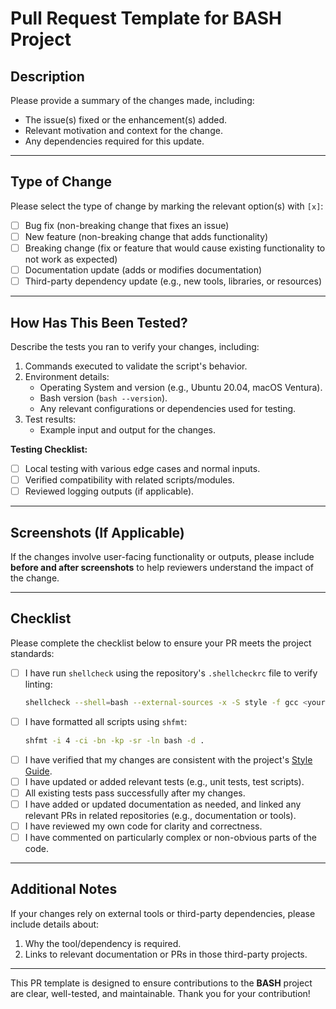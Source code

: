 # Pull Request Template for BASH Project

## Description

Please provide a summary of the changes made, including:
- The issue(s) fixed or the enhancement(s) added.
- Relevant motivation and context for the change.
- Any dependencies required for this update.

---

## Type of Change

Please select the type of change by marking the relevant option(s) with `[x]`:
- [ ] Bug fix (non-breaking change that fixes an issue)
- [ ] New feature (non-breaking change that adds functionality)
- [ ] Breaking change (fix or feature that would cause existing functionality to not work as expected)
- [ ] Documentation update (adds or modifies documentation)
- [ ] Third-party dependency update (e.g., new tools, libraries, or resources)

---

## How Has This Been Tested?

Describe the tests you ran to verify your changes, including:
1. Commands executed to validate the script's behavior.
2. Environment details:
   - Operating System and version (e.g., Ubuntu 20.04, macOS Ventura).
   - Bash version (`bash --version`).
   - Any relevant configurations or dependencies used for testing.
3. Test results:
   - Example input and output for the changes.

**Testing Checklist:**
- [ ] Local testing with various edge cases and normal inputs.
- [ ] Verified compatibility with related scripts/modules.
- [ ] Reviewed logging outputs (if applicable).

---

## Screenshots (If Applicable)

If the changes involve user-facing functionality or outputs, please include **before and after screenshots** to help reviewers understand the impact of the change.

---

## Checklist

Please complete the checklist below to ensure your PR meets the project standards:

- [ ] I have run `shellcheck` using the repository's `.shellcheckrc` file to verify linting:
  ```bash
  shellcheck --shell=bash --external-sources -x -S style -f gcc <your-script.sh>
  ```
- [ ] I have formatted all scripts using `shfmt`:
  ```bash
  shfmt -i 4 -ci -bn -kp -sr -ln bash -d .
  ```
- [ ] I have verified that my changes are consistent with the project's [Style Guide](./STYLEGUIDE.md).
- [ ] I have updated or added relevant tests (e.g., unit tests, test scripts).
- [ ] All existing tests pass successfully after my changes.
- [ ] I have added or updated documentation as needed, and linked any relevant PRs in related repositories (e.g., documentation or tools).
- [ ] I have reviewed my own code for clarity and correctness.
- [ ] I have commented on particularly complex or non-obvious parts of the code.

---

## Additional Notes

If your changes rely on external tools or third-party dependencies, please include details about:
1. Why the tool/dependency is required.
2. Links to relevant documentation or PRs in those third-party projects.

---

This PR template is designed to ensure contributions to the **BASH** project are clear, well-tested, and maintainable. Thank you for your contribution!
